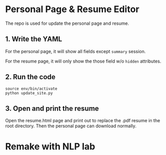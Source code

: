 # Personal Page & Resume Editor

The repo is used for update the personal page and resume.

## 1. __Write the YAML__

For the personal page, it will show all fields except `summary` session.

For the resume page, it will only show the those field w/o `hidden` attributes.

## 2. __Run the code__

```shell
source env/bin/activate
python update_site.py
```

## 3. __Open and print the resume__

Open the resume.html page and print out to replace the .pdf resume in the root directory. Then the personal page can download normally.

# Remake with NLP lab